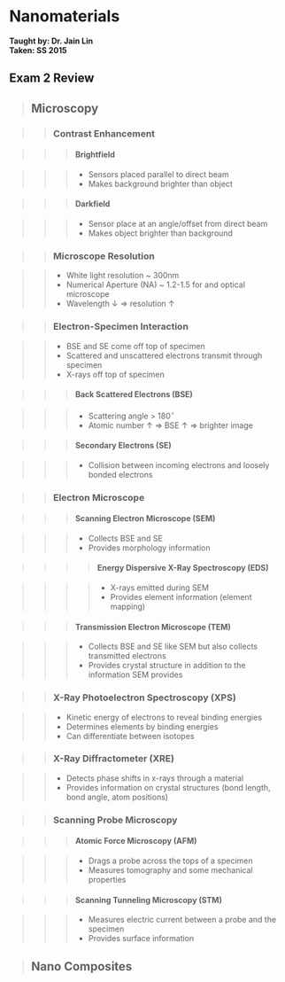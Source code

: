 # Nanomaterials
**Taught by: Dr. Jain Lin**  
**Taken: SS 2015**

## Exam 2 Review

> ## Microscopy

>> ### Contrast Enhancement

>>> #### Brightfield  

>>> - Sensors placed parallel to direct beam  
>>> - Makes background brighter than object  

>>> #### Darkfield

>>> - Sensor place at an angle/offset from direct beam
>>> - Makes object brighter than background

>> ### Microscope Resolution

>> - White light resolution ~ 300nm
>> - Numerical Aperture (NA) ~ 1.2-1.5 for and optical microscope
>> - Wavelength $\downarrow$  $\Rightarrow$ resolution $\uparrow$

>> ### Electron-Specimen Interaction

>> - BSE and SE come off top of specimen
>> - Scattered and unscattered electrons transmit through specimen
>> - X-rays off top of specimen

>>> #### Back Scattered Electrons (BSE)

>>> - Scattering angle > 180$^{\circ}$
>>> - Atomic number $\uparrow$ $\Rightarrow$ BSE $\uparrow$ $\Rightarrow$
      brighter image

>>> #### Secondary Electrons (SE)

>>> - Collision between incoming electrons and loosely bonded electrons

>> ### Electron Microscope

>>> #### Scanning Electron Microscope (SEM)

>>> - Collects BSE and SE
>>> - Provides morphology information

>>>> #### Energy Dispersive X-Ray Spectroscopy (EDS)

>>>> - X-rays emitted during SEM
>>>> - Provides element information (element mapping)

>>> #### Transmission Electron Microscope (TEM)

>>> - Collects BSE and SE like SEM but also collects transmitted electrons
>>> - Provides crystal structure in addition to the information SEM provides

>> ### X-Ray Photoelectron Spectroscopy (XPS)

>> - Kinetic energy of electrons to reveal binding energies
>> - Determines elements by binding energies
>> - Can differentiate between isotopes

>> ### X-Ray Diffractometer (XRE)

>> - Detects phase shifts in x-rays through a material
>> - Provides information on crystal structures (bond length, bond angle, atom 
     positions)

>> ### Scanning Probe Microscopy

>>> #### Atomic Force Microscopy (AFM)

>>> - Drags a probe across the tops of a specimen
>>> - Measures tomography and some mechanical properties

>>> #### Scanning Tunneling Microscopy (STM)

>>> - Measures electric current between a probe and the specimen
>>> - Provides surface information

> ## Nano Composites
